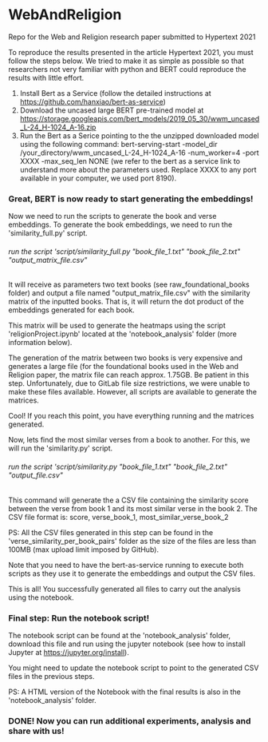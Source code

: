 # WebAndReligion
Repo for the Web and Religion research paper submitted to Hypertext 2021

To reproduce the results presented in the article Hypertext 2021, you must follow the steps below. We tried to make it as simple as possible so that researchers not very familiar with python and BERT could reproduce the results with little effort.

1. Install Bert as a Service (follow the detailed instructions at https://github.com/hanxiao/bert-as-service)
2. Download the uncased large BERT pre-trained model at https://storage.googleapis.com/bert_models/2019_05_30/wwm_uncased_L-24_H-1024_A-16.zip
3. Run the Bert as a Serice pointing to the the unzipped downloaded model using the following command: bert-serving-start -model_dir /your_directory/wwm_uncased_L-24_H-1024_A-16 -num_worker=4 -port XXXX -max_seq_len NONE (we refer to the bert as a service link to understand more about the parameters used. Replace XXXX to any port available in your computer, we used port 8190).

### Great, BERT is now ready to start generating the embeddings!

Now we need to run the scripts to generate the book and verse embeddings. To generate the book embeddings, we need to run the 'similarity_full.py' script.

###### run the script 'script/similarity_full.py "book_file_1.txt" "book_file_2.txt" "output_matrix_file.csv"

It will receive as parameters two text books (see raw_foundational_books folder) and output a file named "output_matrix_file.csv" with the similarity matrix of the inputted books. That is, it will return the dot product of the embeddings generated for each book. 

This matrix will be used to generate the heatmaps using the script 'religionProject.ipynb' located at the 'notebook_analysis' folder (more information below).

The generation of the matrix between two books is very expensive and generates a large file (for the foundational books used in the Web and Religion paper, the matrix file can reach approx. 1.75GB. Be patient in this step. Unfortunately, due to GitLab file size restrictions, we were unable to make these files available. However, all scripts are available to generate the matrices.

Cool! If you reach this point, you have everything running and the matrices generated.

Now, lets find the most similar verses from a book to another. For this, we will run the 'similarity.py' script.

###### run the script 'script/similarity.py "book_file_1.txt" "book_file_2.txt" "output_file.csv"

This command will generate the a CSV file containing the similarity score between the verse from book 1 and its most similar verse in the book 2. The CSV file format is: score, verse_book_1, most_similar_verse_book_2

PS: All the CSV files generated in this step can be found in the 'verse_similarity_per_book_pairs' folder as the size of the files are less than 100MB (max upload limit imposed by GitHub).

Note that you need to have the bert-as-service running to execute both scripts as they use it to generate the embeddings and output the CSV files.

This is all! You successfully generated all files to carry out the analysis using the notebook.

### Final step: Run the notebook script!

The notebook script can be found at the 'notebook_analysis' folder, download this file and run using the jupyter notebook (see how to install Jupyter at https://jupyter.org/install).

You might need to update the notebook script to point to the generated CSV files in the previous steps.

PS: A HTML version of the Notebook with the final results is also in the 'notebook_analysis' folder.

### DONE! Now you can run additional experiments, analysis and share with us!
